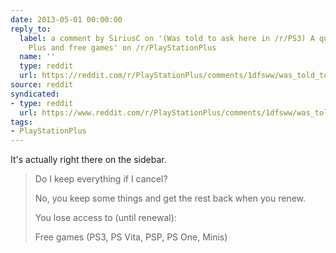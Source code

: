 ```yaml
---
date: 2013-05-01 00:00:00
reply_to:
  label: a comment by SiriusC on '(Was told to ask here in /r/PS3) A question about
    Plus and free games' on /r/PlayStationPlus
  name: ''
  type: reddit
  url: https://reddit.com/r/PlayStationPlus/comments/1dfsww/was_told_to_ask_here_in_rps3_a_question_about/c9pwj5k/
source: reddit
syndicated:
- type: reddit
  url: https://www.reddit.com/r/PlayStationPlus/comments/1dfsww/was_told_to_ask_here_in_rps3_a_question_about/c9pyd9k/
tags:
- PlayStationPlus
---
```


It's actually right there on the sidebar.

> Do I keep everything if I cancel?
> 
> No, you keep some things and get the rest back when you renew.
> 
> You lose access to (until renewal):
> 
> Free games (PS3, PS Vita, PSP, PS One, Minis)